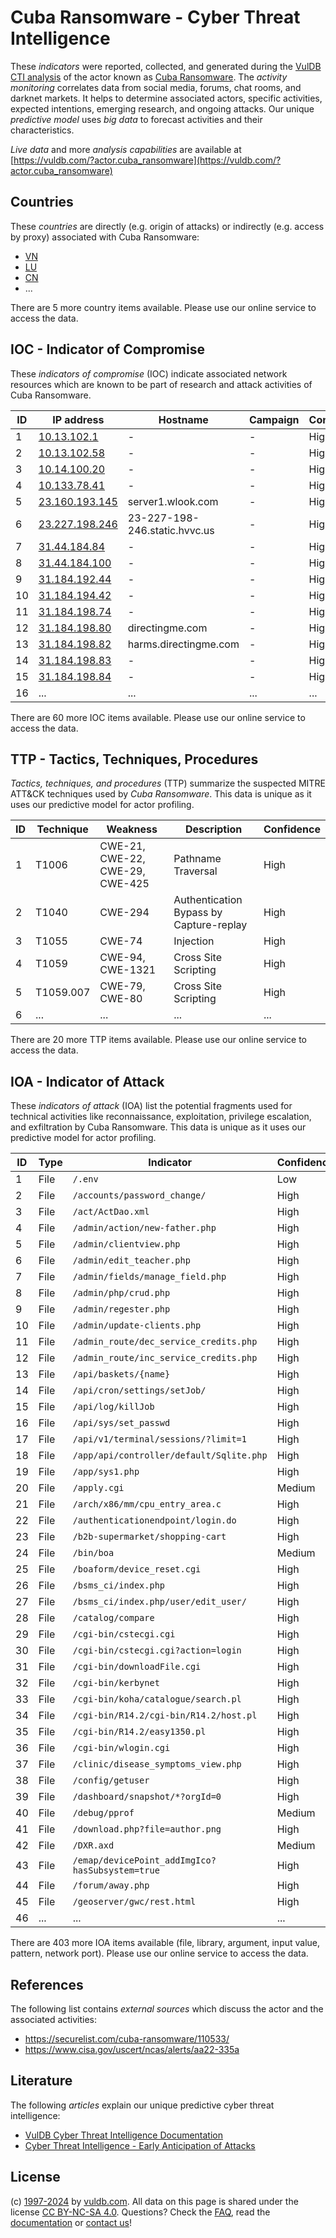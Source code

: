 # Cuba Ransomware - Cyber Threat Intelligence

These _indicators_ were reported, collected, and generated during the [VulDB CTI analysis](https://vuldb.com/?kb.cti) of the actor known as [Cuba Ransomware](https://vuldb.com/?actor.cuba_ransomware). The _activity monitoring_ correlates data from social media, forums, chat rooms, and darknet markets. It helps to determine associated actors, specific activities, expected intentions, emerging research, and ongoing attacks. Our unique _predictive model_ uses _big data_ to forecast activities and their characteristics.

_Live data_ and more _analysis capabilities_ are available at [https://vuldb.com/?actor.cuba_ransomware](https://vuldb.com/?actor.cuba_ransomware)

## Countries

These _countries_ are directly (e.g. origin of attacks) or indirectly (e.g. access by proxy) associated with Cuba Ransomware:

* [VN](https://vuldb.com/?country.vn)
* [LU](https://vuldb.com/?country.lu)
* [CN](https://vuldb.com/?country.cn)
* ...

There are 5 more country items available. Please use our online service to access the data.

## IOC - Indicator of Compromise

These _indicators of compromise_ (IOC) indicate associated network resources which are known to be part of research and attack activities of Cuba Ransomware.

ID | IP address | Hostname | Campaign | Confidence
-- | ---------- | -------- | -------- | ----------
1 | [10.13.102.1](https://vuldb.com/?ip.10.13.102.1) | - | - | High
2 | [10.13.102.58](https://vuldb.com/?ip.10.13.102.58) | - | - | High
3 | [10.14.100.20](https://vuldb.com/?ip.10.14.100.20) | - | - | High
4 | [10.133.78.41](https://vuldb.com/?ip.10.133.78.41) | - | - | High
5 | [23.160.193.145](https://vuldb.com/?ip.23.160.193.145) | server1.wlook.com | - | High
6 | [23.227.198.246](https://vuldb.com/?ip.23.227.198.246) | 23-227-198-246.static.hvvc.us | - | High
7 | [31.44.184.84](https://vuldb.com/?ip.31.44.184.84) | - | - | High
8 | [31.44.184.100](https://vuldb.com/?ip.31.44.184.100) | - | - | High
9 | [31.184.192.44](https://vuldb.com/?ip.31.184.192.44) | - | - | High
10 | [31.184.194.42](https://vuldb.com/?ip.31.184.194.42) | - | - | High
11 | [31.184.198.74](https://vuldb.com/?ip.31.184.198.74) | - | - | High
12 | [31.184.198.80](https://vuldb.com/?ip.31.184.198.80) | directingme.com | - | High
13 | [31.184.198.82](https://vuldb.com/?ip.31.184.198.82) | harms.directingme.com | - | High
14 | [31.184.198.83](https://vuldb.com/?ip.31.184.198.83) | - | - | High
15 | [31.184.198.84](https://vuldb.com/?ip.31.184.198.84) | - | - | High
16 | ... | ... | ... | ...

There are 60 more IOC items available. Please use our online service to access the data.

## TTP - Tactics, Techniques, Procedures

_Tactics, techniques, and procedures_ (TTP) summarize the suspected MITRE ATT&CK techniques used by _Cuba Ransomware_. This data is unique as it uses our predictive model for actor profiling.

ID | Technique | Weakness | Description | Confidence
-- | --------- | -------- | ----------- | ----------
1 | T1006 | CWE-21, CWE-22, CWE-29, CWE-425 | Pathname Traversal | High
2 | T1040 | CWE-294 | Authentication Bypass by Capture-replay | High
3 | T1055 | CWE-74 | Injection | High
4 | T1059 | CWE-94, CWE-1321 | Cross Site Scripting | High
5 | T1059.007 | CWE-79, CWE-80 | Cross Site Scripting | High
6 | ... | ... | ... | ...

There are 20 more TTP items available. Please use our online service to access the data.

## IOA - Indicator of Attack

These _indicators of attack_ (IOA) list the potential fragments used for technical activities like reconnaissance, exploitation, privilege escalation, and exfiltration by Cuba Ransomware. This data is unique as it uses our predictive model for actor profiling.

ID | Type | Indicator | Confidence
-- | ---- | --------- | ----------
1 | File | `/.env` | Low
2 | File | `/accounts/password_change/` | High
3 | File | `/act/ActDao.xml` | High
4 | File | `/admin/action/new-father.php` | High
5 | File | `/admin/clientview.php` | High
6 | File | `/admin/edit_teacher.php` | High
7 | File | `/admin/fields/manage_field.php` | High
8 | File | `/admin/php/crud.php` | High
9 | File | `/admin/regester.php` | High
10 | File | `/admin/update-clients.php` | High
11 | File | `/admin_route/dec_service_credits.php` | High
12 | File | `/admin_route/inc_service_credits.php` | High
13 | File | `/api/baskets/{name}` | High
14 | File | `/api/cron/settings/setJob/` | High
15 | File | `/api/log/killJob` | High
16 | File | `/api/sys/set_passwd` | High
17 | File | `/api/v1/terminal/sessions/?limit=1` | High
18 | File | `/app/api/controller/default/Sqlite.php` | High
19 | File | `/app/sys1.php` | High
20 | File | `/apply.cgi` | Medium
21 | File | `/arch/x86/mm/cpu_entry_area.c` | High
22 | File | `/authenticationendpoint/login.do` | High
23 | File | `/b2b-supermarket/shopping-cart` | High
24 | File | `/bin/boa` | Medium
25 | File | `/boaform/device_reset.cgi` | High
26 | File | `/bsms_ci/index.php` | High
27 | File | `/bsms_ci/index.php/user/edit_user/` | High
28 | File | `/catalog/compare` | High
29 | File | `/cgi-bin/cstecgi.cgi` | High
30 | File | `/cgi-bin/cstecgi.cgi?action=login` | High
31 | File | `/cgi-bin/downloadFile.cgi` | High
32 | File | `/cgi-bin/kerbynet` | High
33 | File | `/cgi-bin/koha/catalogue/search.pl` | High
34 | File | `/cgi-bin/R14.2/cgi-bin/R14.2/host.pl` | High
35 | File | `/cgi-bin/R14.2/easy1350.pl` | High
36 | File | `/cgi-bin/wlogin.cgi` | High
37 | File | `/clinic/disease_symptoms_view.php` | High
38 | File | `/config/getuser` | High
39 | File | `/dashboard/snapshot/*?orgId=0` | High
40 | File | `/debug/pprof` | Medium
41 | File | `/download.php?file=author.png` | High
42 | File | `/DXR.axd` | Medium
43 | File | `/emap/devicePoint_addImgIco?hasSubsystem=true` | High
44 | File | `/forum/away.php` | High
45 | File | `/geoserver/gwc/rest.html` | High
46 | ... | ... | ...

There are 403 more IOA items available (file, library, argument, input value, pattern, network port). Please use our online service to access the data.

## References

The following list contains _external sources_ which discuss the actor and the associated activities:

* https://securelist.com/cuba-ransomware/110533/
* https://www.cisa.gov/uscert/ncas/alerts/aa22-335a

## Literature

The following _articles_ explain our unique predictive cyber threat intelligence:

* [VulDB Cyber Threat Intelligence Documentation](https://vuldb.com/?kb.cti)
* [Cyber Threat Intelligence - Early Anticipation of Attacks](https://www.scip.ch/en/?labs.20201022)

## License

(c) [1997-2024](https://vuldb.com/?kb.changelog) by [vuldb.com](https://vuldb.com/?kb.about). All data on this page is shared under the license [CC BY-NC-SA 4.0](https://creativecommons.org/licenses/by-nc-sa/4.0/). Questions? Check the [FAQ](https://vuldb.com/?kb.faq), read the [documentation](https://vuldb.com/?kb) or [contact us](https://vuldb.com/?contact)!
